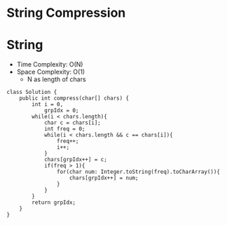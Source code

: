# String Compression
# String
* Time Complexity: O(N)
* Space Complexity: O(1)
	* N as length of chars
```
class Solution {
    public int compress(char[] chars) {
        int i = 0,
            grpIdx = 0;
        while(i < chars.length){
            char c = chars[i];
            int freq = 0;
            while(i < chars.length && c == chars[i]){
                freq++;
                i++;
            }
            chars[grpIdx++] = c;
            if(freq > 1){
                for(char num: Integer.toString(freq).toCharArray()){
                    chars[grpIdx++] = num;
                }
            }
        }    
        return grpIdx;
    }
}
```